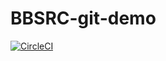 # BBSRC-git-demo
[![CircleCI](https://circleci.com/gh/roscha/BBSRC-git-demo.svg?style=svg)](https://circleci.com/gh/roscha/BBSRC-git-demo)
